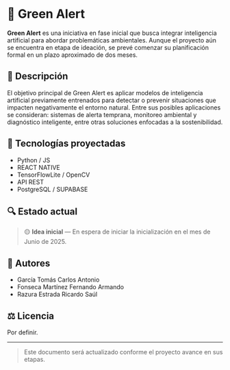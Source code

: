# 🌱 Green Alert

**Green Alert** es una iniciativa en fase inicial que busca integrar inteligencia artificial para abordar problemáticas ambientales. Aunque el proyecto aún se encuentra en etapa de ideación, se prevé comenzar su planificación formal en un plazo aproximado de dos meses.

## 📌 Descripción

El objetivo principal de Green Alert es aplicar modelos de inteligencia artificial previamente entrenados para detectar o prevenir situaciones que impacten negativamente el entorno natural. Entre sus posibles aplicaciones se consideran: sistemas de alerta temprana, monitoreo ambiental y diagnóstico inteligente, entre otras soluciones enfocadas a la sostenibilidad.

## 🧠 Tecnologías proyectadas

- Python / JS
- REACT NATIVE
- TensorFlowLite / OpenCV
- API REST  
- PostgreSQL / SUPABASE

## 🔍 Estado actual

> 🟡 **Idea inicial** — En espera de iniciar la inicialización en el mes de Junio de 2025.

## 👥 Autores

- García Tomás Carlos Antonio  
- Fonseca Martínez Fernando Armando  
- Razura Estrada Ricardo Saúl

## ⚖️ Licencia

Por definir.

---

> Este documento será actualizado conforme el proyecto avance en sus etapas.

